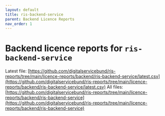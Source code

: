 ```yaml
---
layout: default
title: ris-backend-service
parent: Backend Licence Reports
nav_order: 1
---
```


# Backend licence reports for `ris-backend-service`
Latest file: [https://github.com/digitalservicebund/ris-reports/tree/main/licence-reports/backend/ris-backend-service/latest.csv](https://github.com/digitalservicebund/ris-reports/tree/main/licence-reports/backend/ris-backend-service/latest.csv)
All files: [https://github.com/digitalservicebund/ris-reports/tree/main/licence-reports/backend/ris-backend-service](https://github.com/digitalservicebund/ris-reports/tree/main/licence-reports/backend/ris-backend-service)
